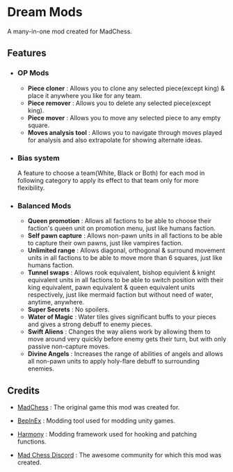 # Dream Mods
 A many-in-one mod created for MadChess.
 
## Features
 - ### OP Mods
   - **Piece cloner** : Allows you to clone any selected piece(except king) & place it anywhere you like for any team.
   - **Piece remover** : Allows you to delete any selected piece(except king).
   - **Piece mover** : Allows you to move any selected piece to any empty square.
   - **Moves analysis tool** : Allows you to navigate through moves played for analysis and also extrapolate for showing alternate ideas.
 - ### Bias system
   A feature to choose a team(White, Black or Both) for each mod in following category to apply its effect to that team only for more flexibility.
 - ### Balanced Mods
   - **Queen promotion** : Allows all factions to be able to choose their faction's queen unit on promotion menu, just like humans faction.
   - **Self pawn capture** : Allows non-pawn units in all factions to be able to capture their own pawns, just like vampires faction.
   - **Unlimited range** : Allows diagonal, orthogonal & surround movement units in all factions to be able to move more than 6 squares, just like humans faction.
   - **Tunnel swaps** : Allows rook equivalent, bishop equivlent & knight equivalent units in all factions to be able to switch position with their king equivalent, pawn equivalent & queen equivalent units respectively, just like mermaid faction but without need of water, anytime, anywhere.
   - **Super Secrets** : No spoilers.
   - **Water of Magic** : Water tiles gives significant buffs to your pieces and gives a strong debuff to enemy pieces.
   - **Swift Aliens** : Changes the way aliens work by allowing them to move around very quickly before enemy gets their turn, but with only passive non-capture moves.
   - **Divine Angels** : Increases the range of abilities of angels and allows all non-pawn units to apply holy-flare debuff to surrounding enemies.



## Credits
 - [MadChess](https://store.steampowered.com/app/1551190/Mad_Chess/) : The original game this mod was created for.

 - [BepInEx](https://github.com/BepInEx) : Modding tool used for modding unity games.

 - [Harmony](https://github.com/pardeike/Harmony) : Modding framework used for hooking and patching functions.

 - [Mad Chess Discord](https://discord.gg/5pukmfdBfu) : The awesome community for which this mod was created.

